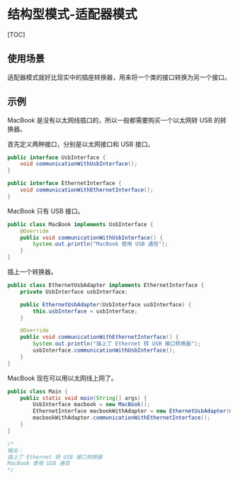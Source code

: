 # 结构型模式-适配器模式

[TOC]

## 使用场景

适配器模式就好比现实中的插座转换器，用来将一个类的接口转换为另一个接口。

## 示例

MacBook 是没有以太网线插口的，所以一般都需要购买一个以太网转 USB 的转换器。

首先定义两种接口，分别是以太网接口和 USB 接口。

```java
public interface UsbInterface {
    void communicationWithUsbInterface();
}

public interface EthernetInterface {
    void communicationWithEthernetInterface();
}
```

MacBook 只有 USB 接口。

```java
public class MacBook implements UsbInterface {
    @Override
    public void communicationWithUsbInterface() {
        System.out.println("MacBook 使用 USB 通信");
    }
}
```

插上一个转换器。

```java
public class EthernetUsbAdapter implements EthernetInterface {
    private UsbInterface usbInterface;

    public EthernetUsbAdapter(UsbInterface usbInterface) {
        this.usbInterface = usbInterface;
    }

    @Override
    public void communicationWithEthernetInterface() {
        System.out.println("插上了 Ethernet 转 USB 接口转换器");
        usbInterface.communicationWithUsbInterface();
    }
}
```

MacBook 现在可以用以太网线上网了。

```java
public class Main {
    public static void main(String[] args) {
        UsbInterface macbook = new MacBook();
        EthernetInterface macbookWithAdapter = new EthernetUsbAdapter(macbook);
        macbookWithAdapter.communicationWithEthernetInterface();
    }
}

/*
输出：
插上了 Ethernet 转 USB 接口转换器
MacBook 使用 USB 通信
*/
```